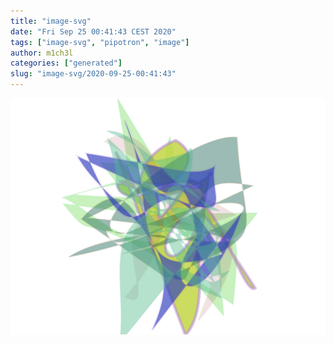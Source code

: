 ```yaml
---
title: "image-svg"
date: "Fri Sep 25 00:41:43 CEST 2020"
tags: ["image-svg", "pipotron", "image"]
author: m1ch3l
categories: ["generated"]
slug: "image-svg/2020-09-25-00:41:43"
---
```


![](image.svg)
